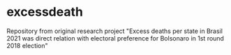 # excessdeath
Repository from original research project "Excess deaths per state in Brasil 2021 was direct relation with electoral preference for Bolsonaro in 1st round 2018 election"
